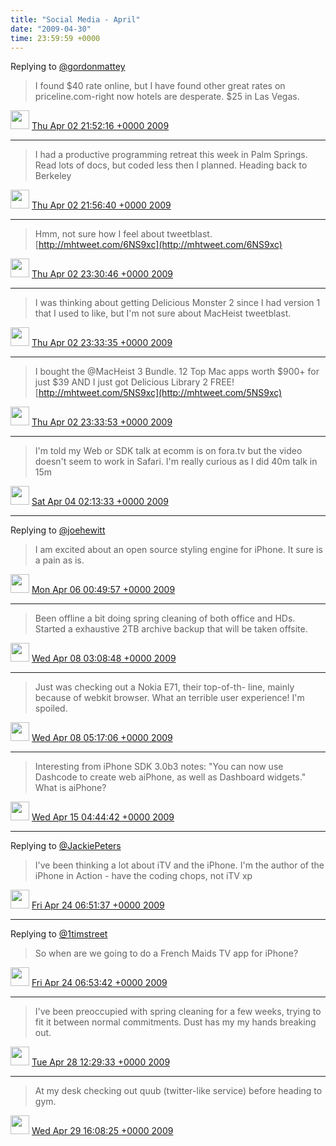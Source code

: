 ```yaml
---    
title: "Social Media - April"
date: "2009-04-30"
time: 23:59:59 +0000
---
```


Replying to [@gordonmattey](https://twitter.com/gordonmattey/status/1422005338)

> I found $40 rate online, but I have found other great rates on priceline.com-right now hotels are desperate. $25 in Las Vegas.

<img src="{{ site.url }}{{ site.baseurl }}/assets/images/media/tweet.ico" width="30" /> [Thu Apr 02 21:52:16 +0000 2009](https://twitter.com/ChristopherA/status/1441219302)

----

> I had a productive programming retreat this week in Palm Springs. Read lots of docs, but coded less then I planned. Heading back to Berkeley

<img src="{{ site.url }}{{ site.baseurl }}/assets/images/media/tweet.ico" width="30" /> [Thu Apr 02 21:56:40 +0000 2009](https://twitter.com/ChristopherA/status/1441245094)

----

> Hmm, not sure how I feel about tweetblast. [http://mhtweet.com/6NS9xc](http://mhtweet.com/6NS9xc)

<img src="{{ site.url }}{{ site.baseurl }}/assets/images/media/tweet.ico" width="30" /> [Thu Apr 02 23:30:46 +0000 2009](https://twitter.com/ChristopherA/status/1441774994)

----

> I was thinking about getting Delicious Monster 2 since I had version 1 that I used to like, but I'm not sure about MacHeist tweetblast.

<img src="{{ site.url }}{{ site.baseurl }}/assets/images/media/tweet.ico" width="30" /> [Thu Apr 02 23:33:35 +0000 2009](https://twitter.com/ChristopherA/status/1441790790)

----

> I bought the @MacHeist 3 Bundle. 12 Top Mac apps worth $900+ for just $39 AND I just got Delicious Library 2 FREE! [http://mhtweet.com/5NS9xc](http://mhtweet.com/5NS9xc)

<img src="{{ site.url }}{{ site.baseurl }}/assets/images/media/tweet.ico" width="30" /> [Thu Apr 02 23:33:53 +0000 2009](https://twitter.com/ChristopherA/status/1441792390)

----

> I'm told my Web or SDK talk at ecomm is on fora.tv but the video doesn't seem to work in Safari. I'm really curious as I did 40m talk in 15m

<img src="{{ site.url }}{{ site.baseurl }}/assets/images/media/tweet.ico" width="30" /> [Sat Apr 04 02:13:33 +0000 2009](https://twitter.com/ChristopherA/status/1449361741)

----

Replying to [@joehewitt](https://twitter.com/joehewitt/status/1459381274)

> I am excited about an open source styling engine for iPhone. It sure is a pain as is.

<img src="{{ site.url }}{{ site.baseurl }}/assets/images/media/tweet.ico" width="30" /> [Mon Apr 06 00:49:57 +0000 2009](https://twitter.com/ChristopherA/status/1459986360)

----

> Been offline a bit doing spring cleaning of both office and HDs. Started a exhaustive 2TB archive backup that will be taken offsite.

<img src="{{ site.url }}{{ site.baseurl }}/assets/images/media/tweet.ico" width="30" /> [Wed Apr 08 03:08:48 +0000 2009](https://twitter.com/ChristopherA/status/1474140034)

----

> Just was checking out a Nokia E71, their top-of-th- line, mainly because of webkit  browser. What an terrible user experience! I'm spoiled.

<img src="{{ site.url }}{{ site.baseurl }}/assets/images/media/tweet.ico" width="30" /> [Wed Apr 08 05:17:06 +0000 2009](https://twitter.com/ChristopherA/status/1474764140)

----

> Interesting from iPhone SDK 3.0b3 notes: "You can now use Dashcode to create web aiPhone, as well as Dashboard widgets." What is aiPhone?

<img src="{{ site.url }}{{ site.baseurl }}/assets/images/media/tweet.ico" width="30" /> [Wed Apr 15 04:44:42 +0000 2009](https://twitter.com/ChristopherA/status/1523061288)

----

Replying to [@JackiePeters](https://twitter.com/JackiePeters/status/1600908553)

> I've been thinking a lot about iTV and the iPhone. I'm the author of the iPhone in Action - have the coding chops, not iTV xp

<img src="{{ site.url }}{{ site.baseurl }}/assets/images/media/tweet.ico" width="30" /> [Fri Apr 24 06:51:37 +0000 2009](https://twitter.com/ChristopherA/status/1601777253)

----

Replying to [@1timstreet](https://twitter.com/1timstreet/status/1600538478)

> So when are we going to do a French Maids TV app for iPhone?

<img src="{{ site.url }}{{ site.baseurl }}/assets/images/media/tweet.ico" width="30" /> [Fri Apr 24 06:53:42 +0000 2009](https://twitter.com/ChristopherA/status/1601785679)

----

> I've been preoccupied with spring cleaning for a few weeks, trying to fit it between normal commitments. Dust has my my hands breaking out.

<img src="{{ site.url }}{{ site.baseurl }}/assets/images/media/tweet.ico" width="30" /> [Tue Apr 28 12:29:33 +0000 2009](https://twitter.com/ChristopherA/status/1638404585)

----

> At my desk checking out quub (twitter-like service) before heading to gym.

<img src="{{ site.url }}{{ site.baseurl }}/assets/images/media/tweet.ico" width="30" /> [Wed Apr 29 16:08:25 +0000 2009](https://twitter.com/ChristopherA/status/1650064491)